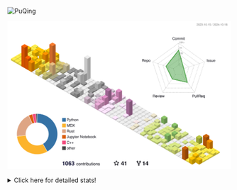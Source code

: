 ![PuQing](https://user-images.githubusercontent.com/27223114/171565019-9a56fae6-b08b-421f-99db-7e830da42371.png)

![](./profile-3d-contrib/profile-season-animate.svg)

<details>
<summary>Click here for detailed stats!</summary>

<!--START_SECTION:waka-->
![Lines of code](https://img.shields.io/badge/From%20Hello%20World%20I%27ve%20Written-1.3%20million%20lines%20of%20code-blue)

**🐱 My GitHub Data** 

> 📦 409.8 kB Used in GitHub's Storage 
 > 
> 🚫 Not Opted to Hire
 > 
> 📜 58 Public Repositories 
 > 
> 🔑 29 Private Repositories 
 > 
**I'm a Night 🦉** 

```text
🌞 Morning                486 commits         ██░░░░░░░░░░░░░░░░░░░░░░░   06.28 % 
🌆 Daytime                3177 commits        ██████████░░░░░░░░░░░░░░░   41.03 % 
🌃 Evening                1941 commits        ██████░░░░░░░░░░░░░░░░░░░   25.07 % 
🌙 Night                  2139 commits        ███████░░░░░░░░░░░░░░░░░░   27.62 % 
```


📊 **This Week I Spent My Time On** 

```text
💬 Programming Languages: 
Python                   15 hrs 35 mins      █████████░░░░░░░░░░░░░░░░   35.87 % 
Browsing                 13 hrs 45 mins      ████████░░░░░░░░░░░░░░░░░   31.64 % 
GitHubing                3 hrs 22 mins       ██░░░░░░░░░░░░░░░░░░░░░░░   07.78 % 
Other                    2 hrs 36 mins       █░░░░░░░░░░░░░░░░░░░░░░░░   05.99 % 
Searching                2 hrs 5 mins        █░░░░░░░░░░░░░░░░░░░░░░░░   04.83 % 

🔥 Editors: 
Chrome                   22 hrs 19 mins      █████████████░░░░░░░░░░░░   51.34 % 
VS Code                  18 hrs 58 mins      ███████████░░░░░░░░░░░░░░   43.62 % 
fish                     1 hr 32 mins        █░░░░░░░░░░░░░░░░░░░░░░░░   03.54 % 
Obsidian                 39 mins             ░░░░░░░░░░░░░░░░░░░░░░░░░   01.50 % 

💻 Operating System: 
Mac                      24 hrs 31 mins      ██████████████░░░░░░░░░░░   56.40 % 
WSL                      14 hrs 39 mins      ████████░░░░░░░░░░░░░░░░░   33.70 % 
Linux                    4 hrs 18 mins       ██░░░░░░░░░░░░░░░░░░░░░░░   09.91 % 
```


<!--END_SECTION:waka-->
</details>
